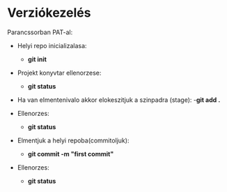 
# Verziókezelés

Parancssorban PAT-al:

- Helyi repo inicializalasa:
    - **git init**

- Projekt konyvtar ellenorzese:
    - **git status**

- Ha van elmentenivalo akkor elokeszitjuk a szinpadra (stage):
    -**git add .**

- Ellenorzes:
    - **git status**

- Elmentjuk a helyi repoba(commitoljuk):
    - **git commit -m "first commit"**

- Ellenorzes:
    - **git status**